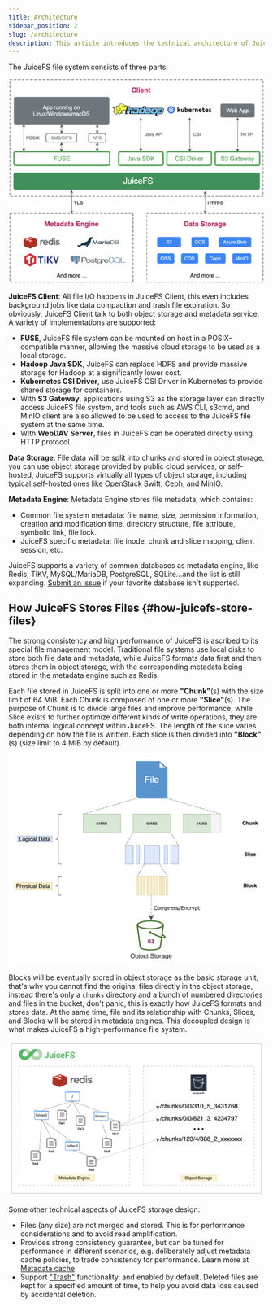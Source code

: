 ```yaml
---
title: Architecture
sidebar_position: 2
slug: /architecture
description: This article introduces the technical architecture of JuiceFS and its technical advantages.
---
```


The JuiceFS file system consists of three parts:

![](../images/juicefs-arch-new.png)

**JuiceFS Client**: All file I/O happens in JuiceFS Client, this even includes background jobs like data compaction and trash file expiration. So obviously, JuiceFS Client talk to both object storage and metadata service. A variety of implementations are supported:

- **FUSE**, JuiceFS file system can be mounted on host in a POSIX-compatible manner, allowing the massive cloud storage to be used as a local storage.
- **Hadoop Java SDK**, JuiceFS can replace HDFS and provide massive storage for Hadoop at a significantly lower cost.
- **Kubernetes CSI Driver**, use JuiceFS CSI Driver in Kubernetes to provide shared storage for containers.
- With **S3 Gateway**, applications using S3 as the storage layer can directly access JuiceFS file system, and tools such as AWS CLI, s3cmd, and MinIO client are also allowed to be used to access to the JuiceFS file system at the same time.
- With **WebDAV Server**, files in JuiceFS can be operated directly using HTTP protocol.

**Data Storage**: File data will be split into chunks and stored in object storage, you can use object storage provided by public cloud services, or self-hosted, JuiceFS supports virtually all types of object storage, including typical self-hosted ones like OpenStack Swift, Ceph, and MinIO.

**Metadata Engine**: Metadata Engine stores file metadata, which contains:

- Common file system metadata: file name, size, permission information, creation and modification time, directory structure, file attribute, symbolic link, file lock.
- JuiceFS specific metadata: file inode, chunk and slice mapping, client session, etc.

JuiceFS supports a variety of common databases as metadata engine, like Redis, TiKV, MySQL/MariaDB, PostgreSQL, SQLite...and the list is still expanding. [Submit an issue](https://github.com/juicedata/juicefs/issues) if your favorite database isn't supported.

## How JuiceFS Stores Files {#how-juicefs-store-files}

The strong consistency and high performance of JuiceFS is ascribed to its special file management model. Traditional file systems use local disks to store both file data and metadata, while JuiceFS formats data first and then stores them in object storage, with the corresponding metadata being stored in the metadata engine such as Redis.

Each file stored in JuiceFS is split into one or more **"Chunk"**(s) with the size limit of 64 MiB. Each Chunk is composed of one or more **"Slice"**(s). The purpose of Chunk is to divide large files and improve performance, while Slice exists to further optimize different kinds of write operations, they are both internal logical concept within JuiceFS. The length of the slice varies depending on how the file is written. Each slice is then divided into **"Block"**(s) (size limit to 4 MiB by default).

![](../images/juicefs-storage-format-new.png)

Blocks will be eventually stored in object storage as the basic storage unit, that's why you cannot find the original files directly in the object storage, instead there's only a `chunks` directory and a bunch of numbered directories and files in the bucket, don't panic, this is exactly how JuiceFS formats and stores data. At the same time, file and its relationship with Chunks, Slices, and Blocks will be stored in metadata engines. This decoupled design is what makes JuiceFS a high-performance file system.

![](../images/how-juicefs-stores-files-new.png)

Some other technical aspects of JuiceFS storage design:

* Files (any size) are not merged and stored. This is for performance considerations and to avoid read amplification.
* Provides strong consistency guarantee, but can be tuned for performance in different scenarios, e.g. deliberately adjust metadata cache policies, to trade consistency for performance. Learn more at [Metadata cache](../guide/cache_management.md#metadata-cache).
* Support ["Trash"](../security/trash.md) functionality, and enabled by default. Deleted files are kept for a specified amount of time, to help you avoid data loss caused by accidental deletion.
